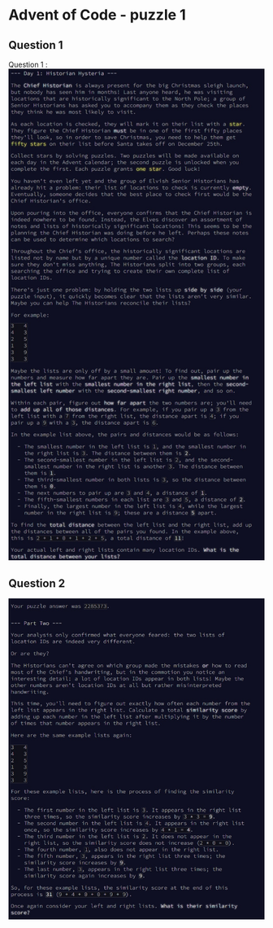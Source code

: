 # Advent of Code - puzzle 1

## Question 1

Question 1 : 
![alt text](puzzle_1_question_1_enigme.jpg)
<br>
## Question 2
![alt text](puzzle_1_question_2_enigme.jpg)

